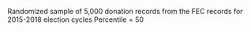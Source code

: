 Randomized sample of 5,000 donation records from the FEC records for 2015-2018 election cycles
Percentile = 50
